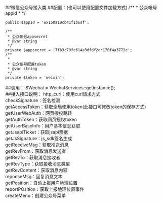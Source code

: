 ﻿##微信公众号接入类
##配置：(也可以使用配置文件加载方式)
 /**
     * 公众帐号appid
     *
     */

    public $appId = 'wx150a19cb41f1b6af';

    /**
     * 公众帐号appsecret
     * @var string
     */
    private $appsecret = '7fb3c79fc614a3dfdf2ec170f4a3772c';
    /**
     *
     * 公众帐号配置token
     * @var string
     */
    private $token = 'weixin';
##调用：
    $Wechat = WechatServices::getinstance();</br>
##接入接口说明：
     http_curl：使用curl请求方式</br>
     checkSignature：签名检测</br>
     getAccessToken：获取全局使用token(此接口可修改token的保存方式)</br>
     getUserWebAuth：网页授权跳转</br>
     getAuthToken：获取网页授权token</br>
     getUserBaseInfo：用户基本信息获取</br>
     getJsapiTicket：获取jsapi票据</br>
     getJsSignature：js_sdk签名生成</br>
     getReceiveMsg：获取推送消息</br>
     getRevFrom：获取消息发送者</br>
     getRevTo：获取消息接收者</br>
     getRevType：获取接收消息类型</br>
     getRevContent：获取消息内容</br>
     reponseMsg：回复消息文本</br>
     getPosition：自动上报用户地理位置</br>
     reportPOsition：获取上报地理位置事件</br>
     createMenu：创建公众号菜单</br>
